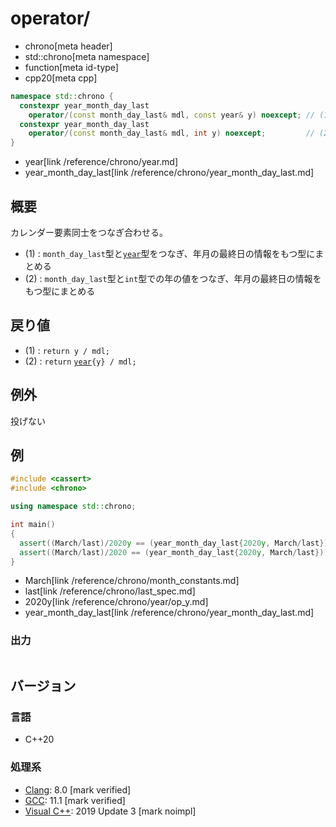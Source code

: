 # operator/
* chrono[meta header]
* std::chrono[meta namespace]
* function[meta id-type]
* cpp20[meta cpp]

```cpp
namespace std::chrono {
  constexpr year_month_day_last
    operator/(const month_day_last& mdl, const year& y) noexcept; // (1) C++20
  constexpr year_month_day_last
    operator/(const month_day_last& mdl, int y) noexcept;         // (2) C++20
}
```
* year[link /reference/chrono/year.md]
* year_month_day_last[link /reference/chrono/year_month_day_last.md]

## 概要
カレンダー要素同士をつなぎ合わせる。

- (1) : `month_day_last`型と[`year`](/reference/chrono/year.md)型をつなぎ、年月の最終日の情報をもつ型にまとめる
- (2) : `month_day_last`型と`int`型での年の値をつなぎ、年月の最終日の情報をもつ型にまとめる


## 戻り値
- (1) : `return y / mdl;`
- (2) : `return` [`year`](/reference/chrono/year.md)`{y} / mdl;`


## 例外
投げない


## 例
```cpp example
#include <cassert>
#include <chrono>

using namespace std::chrono;

int main()
{
  assert((March/last)/2020y == (year_month_day_last{2020y, March/last}));
  assert((March/last)/2020 == (year_month_day_last{2020y, March/last}));
}
```
* March[link /reference/chrono/month_constants.md]
* last[link /reference/chrono/last_spec.md]
* 2020y[link /reference/chrono/year/op_y.md]
* year_month_day_last[link /reference/chrono/year_month_day_last.md]

### 出力
```
```

## バージョン
### 言語
- C++20

### 処理系
- [Clang](/implementation.md#clang): 8.0 [mark verified]
- [GCC](/implementation.md#gcc): 11.1 [mark verified]
- [Visual C++](/implementation.md#visual_cpp): 2019 Update 3 [mark noimpl]
